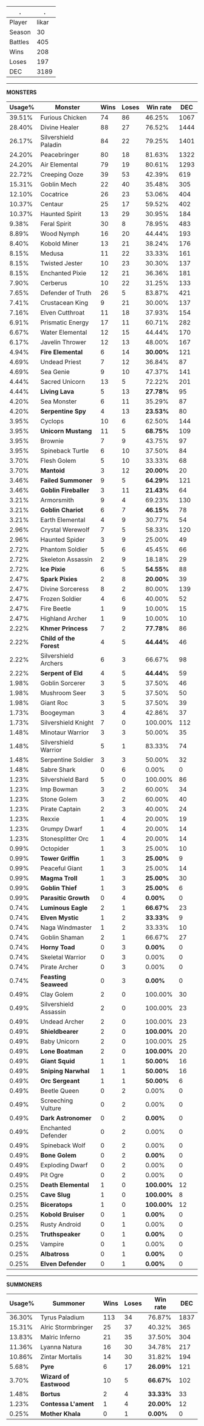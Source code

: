 .|.
|-|-
Player|likar
Season|30
Battles|405
Wins|208
Loses|197
DEC|3189

---
**MONSTERS**

Usage%|Monster|Wins|Loses|Win rate|DEC|
-|-|-|-|-|-|
39.51%|Furious Chicken|74|86|46.25%|1067|
28.40%|Divine Healer|88|27|76.52%|1444|
26.17%|Silvershield Paladin|84|22|79.25%|1401|
24.20%|Peacebringer|80|18|81.63%|1322|
24.20%|Air Elemental|79|19|80.61%|1293|
22.72%|Creeping Ooze|39|53|42.39%|619|
15.31%|Goblin Mech|22|40|35.48%|305|
12.10%|Cocatrice|26|23|53.06%|404|
10.37%|Centaur|25|17|59.52%|402|
10.37%|Haunted Spirit|13|29|30.95%|184|
9.38%|Feral Spirit|30|8|78.95%|483|
8.89%|Wood Nymph|16|20|44.44%|193|
8.40%|Kobold Miner|13|21|38.24%|176|
8.15%|Medusa|11|22|33.33%|161|
8.15%|Twisted Jester|10|23|30.30%|137|
8.15%|Enchanted Pixie|12|21|36.36%|181|
7.90%|Cerberus|10|22|31.25%|133|
7.65%|Defender of Truth|26|5|83.87%|421|
7.41%|Crustacean King|9|21|30.00%|137|
7.16%|Elven Cutthroat|11|18|37.93%|154|
6.91%|Prismatic Energy|17|11|60.71%|282|
6.67%|Water Elemental|12|15|44.44%|170|
6.17%|Javelin Thrower|12|13|48.00%|167|
4.94%|**Fire Elemental**|6|14|**30.00%**|121|
4.69%|Undead Priest|7|12|36.84%|87|
4.69%|Sea Genie|9|10|47.37%|141|
4.44%|Sacred Unicorn|13|5|72.22%|201|
4.44%|**Living Lava**|5|13|**27.78%**|95|
4.20%|Sea Monster|6|11|35.29%|87|
4.20%|**Serpentine Spy**|4|13|**23.53%**|80|
3.95%|Cyclops|10|6|62.50%|144|
3.95%|**Unicorn Mustang**|11|5|**68.75%**|109|
3.95%|Brownie|7|9|43.75%|97|
3.95%|Spineback Turtle|6|10|37.50%|84|
3.70%|Flesh Golem|5|10|33.33%|68|
3.70%|**Mantoid**|3|12|**20.00%**|20|
3.46%|**Failed Summoner**|9|5|**64.29%**|121|
3.46%|**Goblin Fireballer**|3|11|**21.43%**|64|
3.21%|Armorsmith|9|4|69.23%|130|
3.21%|**Goblin Chariot**|6|7|**46.15%**|78|
3.21%|Earth Elemental|4|9|30.77%|54|
2.96%|Crystal Werewolf|7|5|58.33%|120|
2.96%|Haunted Spider|3|9|25.00%|49|
2.72%|Phantom Soldier|5|6|45.45%|66|
2.72%|Skeleton Assassin|2|9|18.18%|29|
2.72%|**Ice Pixie**|6|5|**54.55%**|88|
2.47%|**Spark Pixies**|2|8|**20.00%**|39|
2.47%|Divine Sorceress|8|2|80.00%|139|
2.47%|Frozen Soldier|4|6|40.00%|52|
2.47%|Fire Beetle|1|9|10.00%|15|
2.47%|Highland Archer|1|9|10.00%|10|
2.22%|**Khmer Princess**|7|2|**77.78%**|86|
2.22%|**Child of the Forest**|4|5|**44.44%**|46|
2.22%|Silvershield Archers|6|3|66.67%|98|
2.22%|**Serpent of Eld**|4|5|**44.44%**|59|
1.98%|Goblin Sorcerer|3|5|37.50%|46|
1.98%|Mushroom Seer|3|5|37.50%|50|
1.98%|Giant Roc|3|5|37.50%|39|
1.73%|Boogeyman|3|4|42.86%|37|
1.73%|Silvershield Knight|7|0|100.00%|112|
1.48%|Minotaur Warrior|3|3|50.00%|35|
1.48%|Silvershield Warrior|5|1|83.33%|74|
1.48%|Serpentine Soldier|3|3|50.00%|32|
1.48%|Sabre Shark|0|6|0.00%|0|
1.23%|Silvershield Bard|5|0|100.00%|86|
1.23%|Imp Bowman|3|2|60.00%|34|
1.23%|Stone Golem|3|2|60.00%|40|
1.23%|Pirate Captain|2|3|40.00%|24|
1.23%|Rexxie|1|4|20.00%|19|
1.23%|Grumpy Dwarf|1|4|20.00%|14|
1.23%|Stonesplitter Orc|1|4|20.00%|14|
0.99%|Octopider|1|3|25.00%|10|
0.99%|**Tower Griffin**|1|3|**25.00%**|9|
0.99%|Peaceful Giant|1|3|25.00%|14|
0.99%|**Magma Troll**|1|3|**25.00%**|30|
0.99%|**Goblin Thief**|1|3|**25.00%**|6|
0.99%|**Parasitic Growth**|0|4|**0.00%**|0|
0.74%|**Luminous Eagle**|2|1|**66.67%**|23|
0.74%|**Elven Mystic**|1|2|**33.33%**|9|
0.74%|Naga Windmaster|1|2|33.33%|10|
0.74%|Goblin Shaman|2|1|66.67%|27|
0.74%|**Horny Toad**|0|3|**0.00%**|0|
0.74%|Skeletal Warrior|0|3|0.00%|0|
0.74%|Pirate Archer|0|3|0.00%|0|
0.74%|**Feasting Seaweed**|0|3|**0.00%**|0|
0.49%|Clay Golem|2|0|100.00%|30|
0.49%|Silvershield Assassin|2|0|100.00%|23|
0.49%|Undead Archer|2|0|100.00%|23|
0.49%|**Shieldbearer**|2|0|**100.00%**|20|
0.49%|Baby Unicorn|2|0|100.00%|25|
0.49%|**Lone Boatman**|2|0|**100.00%**|20|
0.49%|**Giant Squid**|1|1|**50.00%**|16|
0.49%|**Sniping Narwhal**|1|1|**50.00%**|16|
0.49%|**Orc Sergeant**|1|1|**50.00%**|6|
0.49%|Beetle Queen|0|2|0.00%|0|
0.49%|Screeching Vulture|0|2|0.00%|0|
0.49%|**Dark Astronomer**|0|2|**0.00%**|0|
0.49%|Enchanted Defender|0|2|0.00%|0|
0.49%|Spineback Wolf|0|2|0.00%|0|
0.49%|**Bone Golem**|0|2|**0.00%**|0|
0.49%|Exploding Dwarf|0|2|0.00%|0|
0.49%|Pit Ogre|0|2|0.00%|0|
0.25%|**Death Elemental**|1|0|**100.00%**|12|
0.25%|**Cave Slug**|1|0|**100.00%**|8|
0.25%|**Biceratops**|1|0|**100.00%**|12|
0.25%|**Kobold Bruiser**|0|1|**0.00%**|0|
0.25%|Rusty Android|0|1|0.00%|0|
0.25%|**Truthspeaker**|0|1|**0.00%**|0|
0.25%|Vampire|0|1|0.00%|0|
0.25%|**Albatross**|0|1|**0.00%**|0|
0.25%|**Elven Defender**|0|1|**0.00%**|0|

---
**SUMMONERS**

Usage%|Summoner|Wins|Loses|Win rate|DEC|
-|-|-|-|-|-|
36.30%|Tyrus Paladium|113|34|76.87%|1837|
15.31%|Alric Stormbringer|25|37|40.32%|365|
13.83%|Malric Inferno|21|35|37.50%|304|
11.36%|Lyanna Natura|16|30|34.78%|217|
10.86%|Zintar Mortalis|14|30|31.82%|194|
5.68%|**Pyre**|6|17|**26.09%**|121|
3.70%|**Wizard of Eastwood**|10|5|**66.67%**|102|
1.48%|**Bortus**|2|4|**33.33%**|33|
1.23%|**Contessa L'ament**|1|4|**20.00%**|12|
0.25%|**Mother Khala**|0|1|**0.00%**|0|
